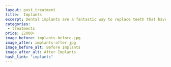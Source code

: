 ```yaml
---
layout: post_treatment
title:  Implants
excerpt: Dental implants are a fantastic way to replace teeth that have been lost in the past or are due to be removed. Quite simply they are as close as it is possible to getting your own tooth back again. Advances in implants now mean that implants are now possible in most situations.
categories:
 - treatments
price: £2000+
image_before: implants-before.jpg
image_after: implants-after.jpg
image_before_alt: Before Implants
image_after_alt: After Implants
hash_link: "implants"
---
```

